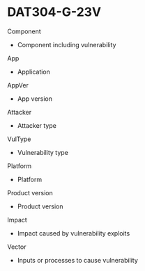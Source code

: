 ﻿# DAT304-G-23V
Component
- Component including vulnerability

App
- Application 

AppVer
- App version

Attacker 
- Attacker type

VulType 
- Vulnerability type

Platform
- Platform

Product version
- Product version

Impact 
- Impact caused by vulnerability exploits

Vector 
- Inputs or processes to cause vulnerability
